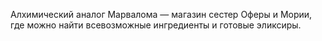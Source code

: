 Алхимический аналог Марвалома — магазин сестер Оферы и Мории, где можно найти всевозможные ингредиенты и готовые эликсиры.